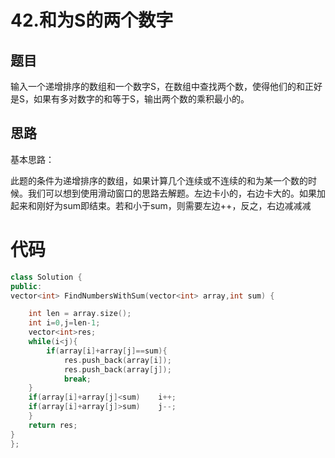 # 42.和为S的两个数字

## 题目
输入一个递增排序的数组和一个数字S，在数组中查找两个数，使得他们的和正好是S，如果有多对数字的和等于S，输出两个数的乘积最小的。



## 思路

基本思路： 

此题的条件为递增排序的数组，如果计算几个连续或不连续的和为某一个数的时候。我们可以想到使用滑动窗口的思路去解题。左边卡小的，右边卡大的。如果加起来和刚好为sum即结束。若和小于sum，则需要左边++，反之，右边减减减


# 代码


```cpp
class Solution {
public:
vector<int> FindNumbersWithSum(vector<int> array,int sum) {

    int len = array.size();
    int i=0,j=len-1;
    vector<int>res;
    while(i<j){
        if(array[i]+array[j]==sum){
            res.push_back(array[i]);
            res.push_back(array[j]);
            break;
    }
    if(array[i]+array[j]<sum)    i++;
    if(array[i]+array[j]>sum)    j--;
    }
    return res;
}
};
```


